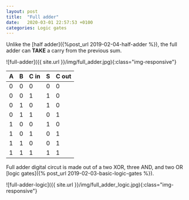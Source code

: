 ```yaml
---
layout: post
title:  "Full adder"
date:   2020-03-01 22:57:53 +0100
categories: Logic gates
---
```


Unlike the [half adder]({%post_url 2019-02-04-half-adder %}), the full adder can **TAKE** a carry from the previous sum.


![full-adder]({{ site.url }}/img/full_adder.jpg){:class="img-responsive"}

| A | B | C in | S | C out |
|---|---|---|---|---|
| 0 | 0 | 0 | 0 | 0 |
| 0 | 0 | 1 | 1 | 0 |
| 0 | 1 | 0 | 1 | 0 |
| 0 | 1 | 1 | 0 | 1 |
| 1 | 0 | 0 | 1 | 0 |
| 1 | 0 | 1 | 0 | 1 |
| 1 | 1 | 0 | 0 | 1 |
| 1 | 1 | 1 | 1 | 1 |

Full adder digital circut is made out of a two XOR, three AND, and two OR [logic gates]({% post_url 2019-02-03-basic-logic-gates %}).

![full-adder-logic]({{ site.url }}/img/full_adder_logic.jpg){:class="img-responsive"}